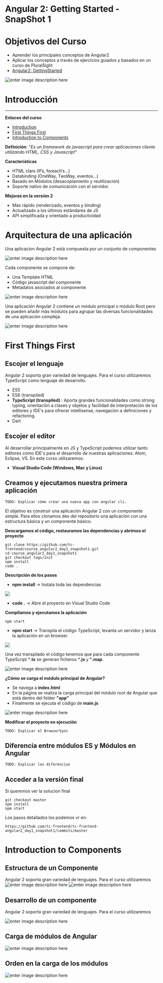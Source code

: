 

Angular 2: Getting Started - SnapShot 1
===================

# Objetivos del Curso


 - Aprender los principales conceptos de Angular2
 - Aplicar los conceptos a través de ejercicios guiados y basados en un curso de PluralSight
 - [Angular2: GettingStarted](https://app.pluralsight.com/library/courses/angular-2-getting-started-update/table-of-contents)

![enter image description here](https://i.imgur.com/S50z7av.png)	

# Introducción

----------

**Enlaces del curso**
 - [Introduction](https://app.pluralsight.com/player?course=angular-2-getting-started-update&author=deborah-kurata&name=angular-2-getting-started-update-m1&clip=0&mode=live)
 - [First Things First](https://app.pluralsight.com/player?course=angular-2-getting-started-update&author=deborah-kurata&name=angular-2-getting-started-update-m2&clip=0&mode=live)
 - [Introduction to Components](https://app.pluralsight.com/player?course=angular-2-getting-started-update&author=deborah-kurata&name=angular-2-getting-started-update-m3&clip=0&mode=live)
 
 
**Definición**: "*Es un framework de javascript para crear aplicaciones cliente utilizando HTML, CSS y Javascript*"


**Características**
 - HTML claro (If’s, foreach’s…)
 - Databinding (OneWay, TwoWay, eventos…)
 - Basado en Módulos (desacoplamiento y reutilización)
 - Soporte nativo de comunicación con el servidor.


**Mejoras en la versión 2**
 - Más rápido (renderizado, eventos y binding)
 - Actualizado a los últimos estándares de JS
 - API simplificada y orientado a productividad


# Arquitectura de una aplicación


Una aplicacion Angular 2 está compuesta por un conjunto de componentes

![enter image description here](https://i.imgur.com/Nzr6btH.jpg)

Cada componente se compone de:
 - Una Template HTML
 - Código javascript del componente
 - Metadatos asociados al componente


![enter image description here](https://i.imgur.com/po32QHz.jpg)

Una aplicación Angular 2 contiene un módulo principal o módulo Root pero se pueden añadir más módulos para agrupar las diversas funcionalidades de una aplicación compleja.

 ![enter image description here](https://i.imgur.com/V28Dzc3.jpg)

# First Things First

## Escojer el lenguaje

Angular 2 soporta gran variedad de lenguajes. Para el curso utilizaremos TypeScript como lenguaje de desarrollo.

 - ES5
 - ES6 (transpiled)
 - **TypeScript (transpiled)** : Aporta grandes funcionalidades como strong typing, orientación a clases y objetos y facilidad de interpretación de los editores y IDE's para ofrecer intellisense, navegación a definiciones y refactoring.
 - Dart

## Escojer el editor

Al desarrollar principalmente en JS y TypeScript podemos utilizar tanto editores como IDE's para el desarrollo de nuestras aplicaciones: Atom, Eclipse, VS. En este curso utilizaremos:
 - **Visual Studio Code (Windows, Mac y Linux)**


## Creamos y ejecutamos nuestra primera aplicación

    TODO: Explicar cómo crear una nueva app con angular cli.

 
El objetivo es construir una aplicación Angular 2 con un componente simple. 
Para ellos clonamos des del repositorio una aplicación con una estructura básica y un componente básico.

**Descargamos el código, restauramos las dependencias y abrimos el proyecto**

    git clone https://github.com/tc-frontend/course_angular2_day1_snapshot1.git
    cd course_angular2_day1_snapshot1
    git checkout tags/init
    npm install
    code .
  
    
**Descripción de los pasos**

 - **npm install**  -> Instala toda las dependencias 
 
![](https://i.imgur.com/YdRTnGy.jpg)

 - **code .** -> Abre el proyecto en Visual Studio Code

 

**Compilamos y ejecutamos la aplicación**

    npm start

 - **npm start** -> Transpila el código TypeScript, levanta un servidor y lanza la aplicación en un browser.

![](https://i.imgur.com/meUZzzD.jpg) 

Una vez transpilado el código tenemos que para cada componente TypeScript ***.ts** se generan ficheros ***.js** y ***.map**.

![enter image description here](https://i.imgur.com/jxjWNLs.png)

**¿Cómo se carga el módulo principal de Angular?**

 - Se navega a **index.html**
 - En la página se realiza la carga principal del módulo root de Angular que está dentro del folder **"app"**
 - Finalmente se ejecuta el código de **main.js**

![enter image description here](https://i.imgur.com/AYJfrVs.png)

**Modificar el proyecto en ejecución**

    TODO: Explicar el BrowserSync

 

## Diferencia entre módulos ES y Módulos en Angular

    TODO: Explicar las diferencias

## Acceder a la versión final 

Si queremos ver la solucion final 

    git checkout master
    npm install
    npm start

Los pasos detallados los podemos vr en:

    https://github.com/tc-frontend/tc-frontend-angular2_day1_snapshot1/commits/master


# Introduction to Components

## Estructura de un Componente

Angular 2 soporta gran variedad de lenguajes. Para el curso utilizaremos 
 ![enter image description here](https://i.imgur.com/BCR27MK.png)
![enter image description here](https://i.imgur.com/5o7WoBo.png)

## Desarrollo de un componente

Angular 2 soporta gran variedad de lenguajes. Para el curso utilizaremos 

![enter image description here](https://i.imgur.com/j2FoQFG.png)

## Carga de módulos de Angular


![enter image description here](https://i.imgur.com/r6tcVpc.png)


## Orden en la carga de los módulos

![enter image description here](https://i.imgur.com/A6rSYMa.png)
